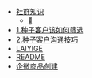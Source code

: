 <!-- docs/_sidebar.md created by koko-docsify_sidebarTool -->

- [社群知识](社群知识/README.md)
  - [](社群知识/)
- [1.种子客户该如何筛选](./1.种子客户该如何筛选.md)
- [2.种子客户沟通技巧](./2.种子客户沟通技巧.md)
- [LAIYIGE](./LAIYIGE.md)
- [README](./README.md)
- [企微商品创建](./企微商品创建.md)
 